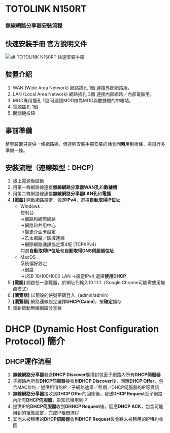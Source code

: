 # TOTOLINK N150RT
### 無線網路分享器安裝流程


## 快速安裝手冊 官方說明文件
![alt TOTOLINK N150RT 快速安裝手冊](https://i.imgur.com/VwriEw0.jpg "TOTOLINK N150RT 快速安裝手冊")


## 裝置介紹
1. WAN (Wide Area Network) 網路插孔 1個
   連接外部網路用。
2. LAN (Local Area Network) 網路插孔 3個
   連接內部網路／內部電腦用。
3. MOD專用插孔 1個
   可連接MOD做為MOD與數據機的中繼站。
4. 電源插孔 1個
5. 開關機按鈕


## 事前準備
整套裝置只提供一條網路線，但遵照安裝手冊安裝的話會**同時**用到兩條，需自行多準備一條。


## 安裝流程（連線類型：DHCP）
1. 接上電源後啟動
2. 用第一條網路線連接**無線網路分享器WAN孔**和**數據機**
3. 用第二條網路線連接**無線網路分享器LAN孔**和**電腦**
4. **[電腦]** 開啟網路設定，設定**IPv4**，選擇**自動取得IP位址**
   + Windows：  
      控制台  
      →網路和網際網路  
      →網路和共用中心  
      →變更介面卡設定  
      →乙太網路／區域連線  
      →網際網路通訊協定第4版 (TCP/IPv4)  
      勾選**自動取得IP位址**和**自動取得DNS伺服器位址**
   + MacOS：  
      系統偏好設定  
      →網路  
      →USB 10/100/1000 LAN
      →設定IPv4
      選擇**使用DHCP**
5. **[電腦]** 開啟任一瀏覽器，於網址列輸入10.1.1.1（Google Chrome可能需使用無痕模式）
6. **[瀏覽器]** 以預設的帳號密碼登入（admin/admin）
7. **[瀏覽器]** 網路連線設定選擇**DHCP(Cable)**，按**確定**儲存
8. 重新啟動無線網路分享器



# DHCP (Dynamic Host Configuration Protocol) 簡介
## DHCP運作流程
1. **無線網路分享器**發送**DHCP Discover**廣播封包至子網路內所有**DHCP伺服器**
2. 子網路內所有**DHCP伺服器**接收到**DHCP Discover**後，回應**DHCP Offer**，包含MAC位址／提供租借的IP／子網路遮罩／租期／DHCP伺服器的IP等資訊
3. **無線網路分享器**接收到**DHCP Offer**的回應後，發送**DHCP Request**至子網路內所有**DHCP伺服器**，告知已租用到IP
4. 提供IP的**DHCP伺服器**收到**DHHCP Request**後，回應**DHCP ACK**，包含可能用到的組態設定，完成IP租借流程
5. 其他未被租用的**DHCP伺服器**收到**DHCP Request**後會將未被租用的IP租約收回